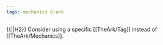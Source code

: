 ```yaml
---
tags: mechanics blank
---
```

{{||H2}}
Consider using a specific [[TheArk/Tag]] instead of [[TheArk/Mechanics]].
